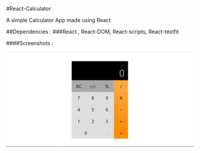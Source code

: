 #React-Calculator

A simple Calculator App made using React

##Dependencies : 
###React , React-DOM, React-scripts, React-textfit

####Screenshots :

![Alt text](./scr.png?raw=true "Title")